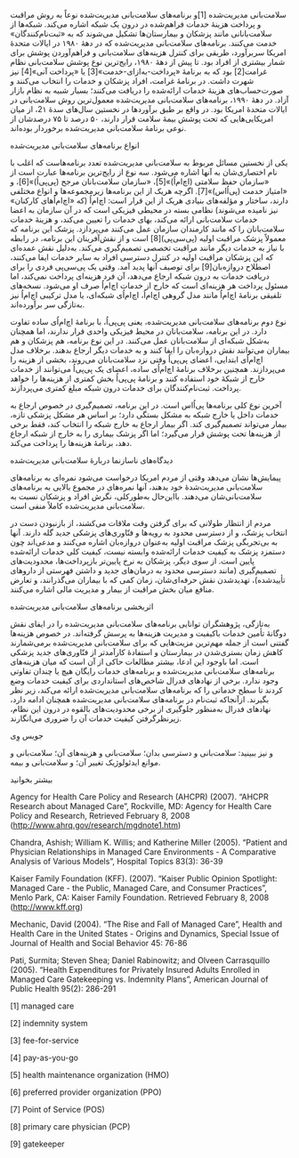   سلامت‌بانی مدیریت‌شده [1]و برنامه‌های سلامت‌بانی مدیریت‌شده نوعاً به روش مراقبت و پرداخت هزینۀ خدمات فراهم‌شده در درون یک شبکه اشاره می‌کند. شبکه‌ها از سلامت‌بانانی مانند پزشکان و بیمارستان‌ها تشکیل می‌شوند که به «ثبت‌نام‌کنندگان» خدمت می‌کنند. برنامه‌های سلامت‌بانی مدیریت‌شده که در دههٔ ۱۹۸۰ در ایالات متحدهٔ امریکا سربرآورد، طریقی برای کنترل هزینه‌های سلامت‌بانی و فراهم‌آوردن پوشش برای شمار بیشتری از افراد بود. تا پیش از دههٔ ۱۹۸۰، رایج‌ترین نوع پوشش سلامت‌بانی نظام غرامت[2] بود که به برنامهٔ «پرداخت-به‌ازای-خدمت»[3] یا «پرداخت آنی»[4] نیز شهرت داشت. در برنامهٔ غرامت، افراد پزشکان و خدمات را انتخاب می‌کنند و صورت‌حساب‌های هزینهٔ خدمات ارائه‌شده را دریافت می‌کنند؛ بسیار شبیه به نظام بازار آزاد. در دههٔ ۱۹۹۰، برنامه‌های سلامت‌بانی مدیریت‌شده معمول‌ترین روش سلامت‌بانی در ایالات متحدهٔ امریکا بود. در واقع بر طبق برآوردها در نخستین سال‌های سدۀ 2۱، از میان امریکایی‌هایی که تحت پوشش بیمهٔ سلامت قرار دارند، ۵۰ درصد تا ۷۵ درصدشان از نوعی برنامهٔ سلامت‌بانی مدیریت‌شده برخوردار بوده‌اند.

 انواع برنامه‌های سلامت‌بانی مدیریت‌شده 

یکی از نخستین مسائل مربوط به سلامت‌بانی مدیریت‌شده تعدد برنامه‌هاست که اغلب با نام اختصاری‌شان به آنها اشاره می‌شود. سه نوع از رایج‌ترین برنامه‌ها عبارت است از «سازمان حفظ سلامتی (اچ‌ام‌اُ)»[5]، «سازمان سلامت‌بانان مرجح (پی‌پی‌اُ)»[6]، و «امتیاز خدمت (پی‌اُاس)»[7]. اگرچه هریک از این برنامه‌ها زیرمجموعه‌ها و انواع مختلفی دارند، ساختار و مؤلفه‌های بنیادی هریک از این قرار است: اچ‌ام‌اُ (که «اچ‌ام‌اُهای کارکنان» نیز نامیده می‌شوند) نظامی بسته در محیطی فیزیکی است که در آن سازمان به اعضا خدمات سلامت‌بانی ارائه می‌کند، بهای خدمات را تعیین می‌کند، و هزینهٔ خدمات سلامت‌بانان را که مانند کارمندان سازمان عمل می‌کنند می‌پردازد. پزشک این برنامه که معمولاً پزشک مراقبت اولیه (پی‌سی‌پی)[8] است و از نقش‌آفرینان این برنامه، در رابطه با نیاز به خدمات دیگر مانند مراقبت تخصصی تصمیم‌گیری می‌کند. به‌دلیل نقش عمده‌ای که این پزشکان مراقبت اولیه در کنترل دسترسی افراد به سایر خدمات ایفا می‌کنند، اصطلاح دروازه‌بان[9] برای توصیف آنها پدید آمد. وقتی یک پی‌سی‌پی فردی را برای دریافت خدمات به درون شبکه ارجاع می‌دهد، آن فرد هزینه‌ای پرداخت نمی‌کند، اما مسئول پرداخت هر هزینه‌ای است که خارج از خدمات اچ‌ام‌اُ صرف او می‌شود. نسخه‌های تلفیقی برنامهٔ اچ‌ام‌اُ مانند مدل گروهی اچ‌ام‌اُ، اچ‌ام‌اُی شبکه‌ای، یا مدل ترکیبی اچ‌ام‌اُ نیز به‌تازگی سر برآورده‌اند.

 نوع دوم برنامه‌های سلامت‌بانی مدیریت‌شده، یعنی پی‌پی‌اُ، با برنامهٔ اچ‌ام‌اُی ساده تفاوت دارد. در این برنامه، سلامت‌بانان در محیط فیزیکی واحدی قرار ندارند، اما همچنان به‌شکل شبکه‌ای از سلامت‌بانان عمل می‌کنند. در این نوع برنامه، هم پزشکان و هم بیماران می‌توانند نقش دروازه‌بان را ایفا کنند و به خدمات دیگر ارجاع بدهند. برخلاف مدل اچ‌ام‌اُی ابتدایی، اعضای پی‌پی‌اُ وقتی نزد سلامت‌بانان می‌روند، بخشی از هزینه را می‌پردازند. همچنین برخلاف برنامۀ اچ‌ام‌اُی ساده، اعضای یک پی‌پی‌اُ می‌توانند از خدمات خارج از شبکهٔ خود استفاده کنند و برنامهٔ پی‌پی‌اُ بخش کمتری از هزینه‌ها را خواهد پرداخت. ثبت‌نام‌کنندگان برای خدمات درون شبکه مبلغ کمتری می‌پردازند.

آخرین نوع کلی برنامه‌ها پی‌اُاس است. در این برنامه، تصمیم‌گیری در خصوص ارجاع به خدمات داخل یا خارج شبکه به مشکل بستگی دارد؛ بر اساس هر مشکل پزشکی تازه، بیمار می‌تواند تصمیم‌گیری کند. اگر بیمار ارجاع به خارج شبکه را انتخاب کند، فقط برخی از هزینه‌ها تحت پوشش قرار می‌گیرد؛ اما اگر پزشک بیماری را به خارج از شبکه ارجاع دهد، برنامهٔ هزینه‌ها را پرداخت می‌کند.

دیدگاه‌های ناسازنما دربارهٔ سلامت‌بانی مدیریت‌شده

پیمایش‌ها نشان می‌دهد وقتی از مردم امریکا درخواست می‌شود نمره‌ای به برنامه‌های سلامت‌بانی مدیریت‌شدهٔ خود بدهند، آنها نمره‌های در مجموع بالایی به برنامه‌های سلامت‌بانی‌شان می‌دهند. بااین‌حال به‌طور‌کلی، نگرش افراد و پزشکان نسبت به سلامت‌بانی مدیریت‌شده کاملاً منفی است.

مردم از انتظار طولانی که برای گرفتن وقت ملاقات می‌کشند، از بازنبودن دست در انتخاب پزشک، و از دسترسی محدود به رویه‌ها و فنّاوری‌های پزشکی جدید گله دارند. آنها به بی‌تجربگی پزشک مراقبت اولیه به‌عنوان دروازه‌بان اشاره می‌کنند و مدعی‌اند چون دستمزد پزشک به کیفیت خدمات ارائه‌شده وابسته نیست، کیفیت کلی خدمات ارائه‌شده پایین است. از سوی دیگر، پزشکان به نرخ پایین‌تر بازپرداخت‌ها، محدودیت‌های تصمیم‌گیری (مانند دسترسی محدود به درمان‌های جدید و داشتن فهرستی از داروهای تأییدشده)، تهدیدشدن نقش حرفه‌ای‌شان، زمان کمی که با بیماران می‌گذرانند، و تعارض منافع میان بخش مراقبت از بیمار و مدیریت مالی اشاره می‌کنند.

اثربخشی برنامه‌های سلامت‌بانی مدیریت‌شده

به‌تازگی، پژوهشگران توانایی برنامه‌های سلامت‌بانی مدیریت‌شده را در ایفای نقش دوگانهٔ تأمین خدمات باکیفیت و مدیریت هزینه‌ها به پرسش گرفته‌اند. در خصوص هزینه‌ها گفتنی است از جمله مهم‌ترین مزیت‌هایی که برای سلامت‌بانی مدیریت‌شده برمی‌شمارند کاهش زمان بستری‌شدن در بیمارستان و استفادهٔ کارآمدتر از فنّاوری‌های جدید پزشکی است. اما باوجود این ادعا، بیشتر مطالعات حاکی از آن است که میان هزینه‌های برنامه‌های سلامت‌بانی مدیریت‌شده و برنامه‌های خدمات رایگان هیچ یا چندان تفاوتی وجود ندارد. برخی از نهادهای فدرال شاخص‌های استانداردی برای کیفیت خدمات وضع کردند تا سطح خدماتی را که برنامه‌های سلامت‌بانی مدیریت‌شده ارائه می‌کند، زیر نظر بگیرند. ازآنجاکه ثبت‌نام در برنامه‌های سلامت‌بانی مدیریت‌شده همچنان ادامه دارد، نهادهای فدرال به‌منظور جلوگیری از برخی محدودیت‌های بالقوه در درون این نظام، زیرنظرگرفتن کیفیت خدمات آن را ضروری می‌انگارند.

جویس وِی

و نیز ببینید: سلامت‌بانی و دسترسی بدان؛ سلامت‌بانی و هزینه‌های آن؛ سلامت‌بانی و موانع ایدئولوژیک تغییر آن؛ و سلامت‌بانی و بیمه.

بیشتر بخوانید

Agency for Health Care Policy and Research (AHCPR) (2007). “AHCPR Research about Managed Care”, Rockville, MD: Agency for Health Care Policy and Research, Retrieved February 8, 2008 (http://www.ahrq.gov/research/mgdnote1.htm)

Chandra, Ashish; William K. Willis; and Katherine Miller (2005). “Patient and Physician Relationships in Managed Care Environments - A Comparative Analysis of Various Models”, Hospital Topics 83(3): 36-39

Kaiser Family Foundation (KFF). (2007). “Kaiser Public Opinion Spotlight: Managed Care - the Public, Managed Care, and Consumer Practices”, Menlo Park, CA: Kaiser Family Foundation. Retrieved February 8, 2008 (http://www.kff.org)

Mechanic, David (2004). “The Rise and Fall of Managed Care”, Health and Health Care in the United States - Origins and Dynamics, Special Issue of Journal of Health and Social Behavior 45: 76-86

Pati, Surmita; Steven Shea; Daniel Rabinowitz; and Olveen Carrasquillo (2005). “Health Expenditures for Privately Insured Adults Enrolled in Managed Care Gatekeeping vs. Indemnity Plans”, American Journal of Public Health 95(2): 286-291

 

 

[1] managed care

[2] indemnity system

[3] fee-for-service

[4] pay-as-you-go

[5] health maintenance organization (HMO)

 [6] preferred provider organization (PPO)

 [7] Point of Service (POS)

 [8] primary care physician (PCP)

 [9] gatekeeper

 

 

 

 
